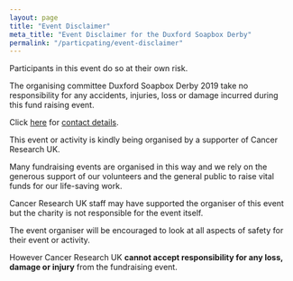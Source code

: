 ```yaml
---
layout: page
title: "Event Disclaimer"
meta_title: "Event Disclaimer for the Duxford Soapbox Derby"
permalink: "/particpating/event-disclaimer"
---
```


Participants in this event do so at their own risk.

The organising committee Duxford Soapbox Derby 2019 take no responsibility for any accidents, injuries, loss or damage incurred during this fund raising event.

Click [here][1] for [contact details][1].

This event or activity is kindly being organised by a supporter of Cancer Research UK.

Many fundraising events are organised in this way and we rely on the generous support of our volunteers and the general public to raise vital funds for our life-saving work.

Cancer Research UK staff may have supported the organiser of this event but the charity is not responsible for the event itself.

The event organiser will be encouraged to look at all aspects of safety for their event or activity.

However Cancer Research UK __cannot accept responsibility for any loss, damage or injury__ from the fundraising event.

[1]: /contact